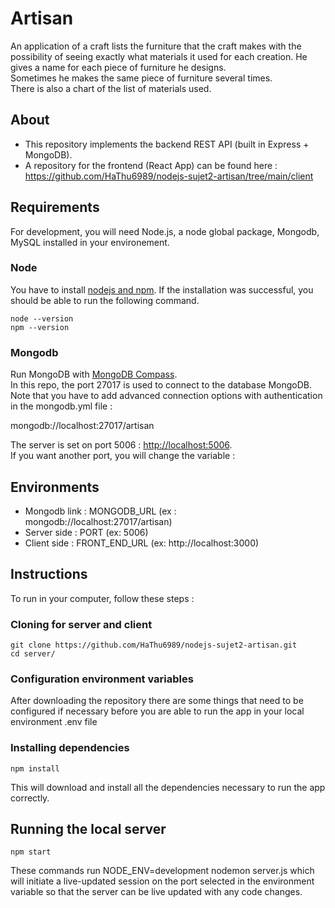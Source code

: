 # Artisan
An application of a craft lists the furniture that the craft makes with the possibility of seeing exactly what materials it used for each creation. He gives a name for each piece of furniture he designs.\
Sometimes he makes the same piece of furniture several times.\
There is also a chart of the list of materials used.

## About
 
- This repository implements the backend REST API (built in Express + MongoDB).
- A repository for the frontend (React App) can be found here : https://github.com/HaThu6989/nodejs-sujet2-artisan/tree/main/client
 
## Requirements
 
For development, you will need Node.js, a node global package, Mongodb, MySQL installed in your environement.
 
### Node
 
You have to install [nodejs and npm](https://docs.npmjs.com/downloading-and-installing-node-js-and-npm). If the installation was successful, you should be able to run the following command.
 
    node --version
    npm --version
 
### Mongodb
 
Run MongoDB with [MongoDB Compass](https://www.mongodb.com/docs/compass/master/install/).\
  In this repo, the port 27017 is used to connect to the database MongoDB. Note that you have to add advanced connection options with authentication in the mongodb.yml file :
  
  mongodb://localhost:27017/artisan
  
 
The server is set on port 5006 : [http://localhost:5006](http://localhost:5006).\
If you want another port, you will change the variable :


## Environments
- Mongodb link : MONGODB_URL (ex : mongodb://localhost:27017/artisan)
- Server side : PORT (ex: 5006)
- Client side : FRONT_END_URL (ex: http://localhost:3000)
 
## Instructions
 
To run in your computer, follow these steps :
 
### Cloning for server and client
 
    git clone https://github.com/HaThu6989/nodejs-sujet2-artisan.git 
    cd server/
 
### Configuration environment variables
 
After downloading the repository there are some things that need to be configured if necessary before you are able to run the app in your local environment .env file
 
### Installing dependencies
 
    npm install
 
This will download and install all the dependencies necessary to run the app correctly.
 
## Running the local server
 
    npm start
 
These commands run NODE_ENV=development nodemon server.js which will initiate a live-updated session on the port selected in the environment variable so that the server can be live updated with any code changes.